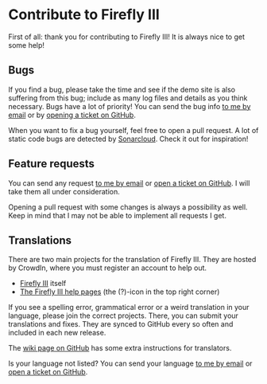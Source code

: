 # Contribute to Firefly III

First of all: thank you for contributing to Firefly III! It is always nice to get some help!

## Bugs

If you find a bug, please take the time and see if the demo site is also suffering from this bug; include as many log files and details as you think necessary. Bugs have a lot of priority! You can send the bug info [to me by email](mailto:james@firefly-iii.org) or by [opening a ticket on GitHub](https://github.com/firefly-iii/firefly-iii/issues).

When you want to fix a bug yourself, feel free to open a pull request. A lot of static code bugs are detected by [Sonarcloud](https://sonarcloud.io/dashboard?id=firefly-iii_firefly-iii). Check it out for inspiration!

## Feature requests

You can send any request [to me by email](mailto:james@firefly-iii.org) or [open a ticket on GitHub](https://github.com/firefly-iii/firefly-iii/issues). I will take them all under consideration.

Opening a pull request with some changes is always a possibility as well. Keep in mind that I may not be able to implement all requests I get.

## Translations

There are two main projects for the translation of Firefly III. They are hosted by CrowdIn, where you must register an account to help out.

* [Firefly III](https://crowdin.com/project/firefly-iii) itself
* [The Firefly III help pages](https://crowdin.com/project/firefly-iii-help) (the (?)-icon in the top right corner)

If you see a spelling error, grammatical error or a weird translation in your language, please join the correct projects. There, you can submit your translations and fixes. They are synced to GitHub every so often and included in each new release.

The [wiki page on GitHub](https://github.com/firefly-iii/help/wiki/Download-and-enable-an-incomplete-language) has some extra instructions for translators.

Is your language not listed? You can send your language [to me by email](mailto:james@firefly-iii.org) or [open a ticket on GitHub](https://github.com/firefly-iii/firefly-iii/issues).

